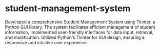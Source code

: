 # student-management-system
Developed a comprehensive Student Management System using Tkinter, a Python GUI library. The system facilitates efficient management of student information, Implemented user-friendly interfaces for data input, retrieval, and modification. Utilized Python's Tkinter for GUI design, ensuring a responsive and intuitive user experience.
